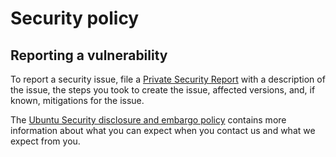 <!-- This file is centrally managed as a template file in https://github.com/canonical/solutions-engineering-automation -->
<!-- To update the file: -->
<!-- - Edit it in the canonical/solutions-engineering-automation repository. -->
<!-- - Open a PR with the changes. -->
<!-- - When the PR merges, the soleng-terraform bot will open a PR to the target repositories with the changes. -->

# Security policy


## Reporting a vulnerability
To report a security issue, file a [Private Security Report](https://github.com/canonical/charmed-openstack-upgrader/security/advisories/new)
with a description of the issue, the steps you took to create the issue, affected versions, and,
if known, mitigations for the issue.

The [Ubuntu Security disclosure and embargo policy](https://ubuntu.com/security/disclosure-policy)
contains more information about what you can expect when you contact us and what we expect from you.
